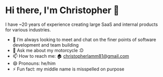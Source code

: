 # Hi there, I'm Christopher 👋

I have ~20 years of experience creating large SaaS and internal products for
various industries.

* 👯 I’m always looking to meet and chat on the finer points of software
development and team building
* 💬 Ask me about my motorcycle :D
* 📫 How to reach me: 🏠 christopherlamm81@gmail.com
* 😄 Pronouns: he/him
* ⚡ Fun fact: my middle name is misspelled on purpose
